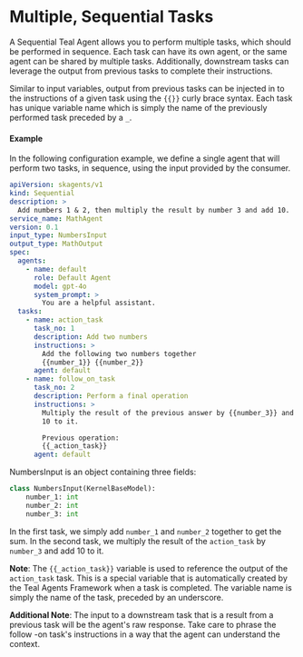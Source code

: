 # Multiple, Sequential Tasks

A Sequential Teal Agent allows you to perform multiple tasks, which should be
performed in sequence. Each task can have its own agent, or the same agent can
be shared by multiple tasks. Additionally, downstream tasks can leverage the
output from previous tasks to complete their instructions.

Similar to input variables, output from previous tasks can be injected in to the
instructions of a given task using the `{{}}` curly brace syntax. Each task has
unique variable name which is simply the name of the previously performed task
preceded by a `_`.


#### Example

In the following configuration example, we define a single agent that will
perform two tasks, in sequence, using the input provided by the consumer.

```yaml
apiVersion: skagents/v1
kind: Sequential
description: >
  Add numbers 1 & 2, then multiply the result by number 3 and add 10.
service_name: MathAgent
version: 0.1
input_type: NumbersInput
output_type: MathOutput
spec:
  agents:
    - name: default
      role: Default Agent
      model: gpt-4o
      system_prompt: >
        You are a helpful assistant.
  tasks:
    - name: action_task
      task_no: 1
      description: Add two numbers
      instructions: >
        Add the following two numbers together
        {{number_1}} {{number_2}}
      agent: default
    - name: follow_on_task
      task_no: 2
      description: Perform a final operation
      instructions: >
        Multiply the result of the previous answer by {{number_3}} and then add
        10 to it.

        Previous operation:
        {{_action_task}}
      agent: default
```

NumbersInput is an object containing three fields:
```python
class NumbersInput(KernelBaseModel):
    number_1: int
    number_2: int
    number_3: int
```

In the first task, we simply add `number_1` and `number_2` together to get the
sum. In the second task, we multiply the result of the `action_task` by
`number_3` and add 10 to it.

**Note**: The `{{_action_task}}` variable is used to reference the output of the
`action_task` task. This is a special variable that is automatically created by
the Teal Agents Framework when a task is completed. The variable name is simply the
name of the task, preceded by an underscore.

**Additional Note**: The input to a downstream task that is a result from a
previous task will be the agent's raw response. Take care to phrase the follow
-on task's instructions in a way that the agent can understand the context.
